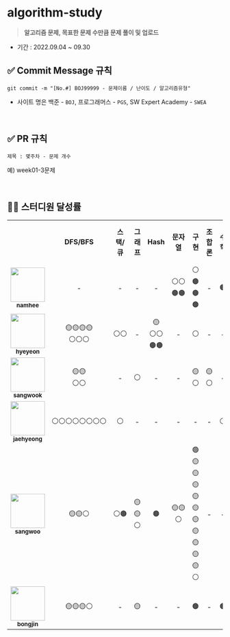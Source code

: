 # algorithm-study

> **알고리즘 문제, 목표한 문제 수만큼 문제 풀이 및 업로드**

- 기간 : 2022.09.04 ~ 09.30

## ✅ Commit Message 규칙

```
git commit -m "[No.#] BOJ99999 - 문제이름 / 난이도 / 알고리즘유형"
```

- 사이트 명은 백준 - `BOJ`, 프로그래머스 - `PGS`, SW Expert Academy - `SWEA`

<br/>

## ✅ PR 규칙

```
제목 : 몇주차 - 문제 개수
```

예) week01-3문제

<br/>

## 👨‍💻 스터디원 달성률

<table>
  <tr>
    <td></td>
    <td align="center"><b>DFS/BFS</b></td>
    <td align="center"><b>스택/큐</b></td>
    <td align="center"><b>그래프</b></td>
    <td align="center"><b>Hash</b></td>    
    <td align="center"><b>문자열</b></td>        
    <td align="center"><b>구현</b></td>
    <td align="center"><b>조합론</b></td>
    <td align="center"><b>수학</b></td>
    <td align="center"><b>완전탐색</b></td>    
    <td align="center"><b>DP</b></td>    
    <td align="center"><b>Greedy</b></td>        
    <td align="center"><b>정렬</b></td>        
    <td align="center"><b>Union-Find</b></td>
    <td align="center"><b>Heap</b></td>
    <td align="center"><b>백트래킹</b></td>    
    <td align="center"><b>시뮬</b></td>        
  </tr>
  <tr>
    <td align="center">
      <a href="https://github.com/nhee0410">
      <img src="https://avatars.githubusercontent.com/u/49919262?v=4?s=100" width="80px;" alt="">
      <br>
      <a href="https://github.com/nhee0410"><sub><b>namhee</b>
    </td>
    <td align="center">-</td>
    <td align="center">-</td>    
    <td align="center">-</td>        
    <td align="center">-</td>
    <td align="center">⚪⚪🟤🟤</td>    
    <td align="center">⚪🟤🟤🟤</td>    
    <td align="center">-</td>    
    <td align="center">🟤</td>
    <td align="center">⚪🟤</td>
    <td align="center">-</td>    
    <td align="center">⚪</td>   
    <td align="center">-</td>    
    <td align="center">-</td>        
    <td align="center">-</td>        
    <td align="center">-</td>            
    <td align="center">-</td>                
  </tr>
  <tr>
    <td align="center">
      <a href="https://github.com/henginthere">
      <img src="https://avatars.githubusercontent.com/henginthere" width="80px;" alt="">
      <br>
      <a href="https://github.com/henginthere"><sub><b>hyeyeon</b>
    </td>
    <td align="center">🟡🟡🟡🟡<br/>⚪⚪⚪</td>
    <td align="center">⚪⚪</td> 
    <td align="center">-</td>        
    <td align="center">🟡⚪⚪🟤🟤</td>    
    <td align="center">-</td>    
    <td align="center">⚪</td>
    <td align="center">-</td>    
    <td align="center">-</td>     
    <td align="center">🟤⚪⚪</td>
    <td align="center">-</td>    
    <td align="center">⚪</td>   
    <td align="center">⚪⚪🟤</td>    
    <td align="center">-</td>    
    <td align="center">-</td>        
    <td align="center">-</td>        
    <td align="center">-</td>                
  </tr>
  <tr>
    <td align="center">
      <a href="https://github.com/jdsaeyqo">
      <img src="https://avatars.githubusercontent.com/jdsaeyqo" width="80px;" alt="">
      <br>
      <a href="https://github.com/jdsaeyqo"><sub><b>sangwook</b>
    </td>
    <td align="center">🟡🟡<br/>⚪⚪</td>
    <td align="center">-</td>    
    <td align="center">⚪</td>        
    <td align="center">-</td>    
    <td align="center">-</td>    
    <td align="center">🟡⚪</td>
    <td align="center">🟡⚪</td>    
    <td align="center">-</td>
    <td align="center">⚪</td>
    <td align="center">-</td>    
    <td align="center">-</td>        
    <td align="center">-</td>    
    <td align="center">🟡🟡🟡🟡</td>        
    <td align="center">⚪</td>        
    <td align="center">⚪</td>        
    <td align="center">🟡🟡⚪⚪⚪⚪⚪🟤</td>                
  </tr>  
  <tr>
    <td align="center">
      <a href="https://github.com/forlivd">
      <img src="https://avatars.githubusercontent.com/forlivd" width="80px;" alt="">
      <br>
      <a href="https://github.com/forlivd"><sub><b>jaehyeong</b>
    </td>
    <td align="center">⚪⚪⚪⚪⚪⚪⚪⚪</td>
    <td align="center">⚪</td>    
    <td align="center">-</td>        
    <td align="center">-</td>   
    <td align="center">-</td>    
    <td align="center">-</td>    
    <td align="center">-</td>
    <td align="center">⚪</td> 
    <td align="center">-</td>
    <td align="center">-</td>
    <td align="center">-</td>    
    <td align="center">⚪⚪⚪⚪</td>    
    <td align="center">-</td>        
    <td align="center">-</td>        
    <td align="center">-</td>          
    <td align="center">-</td>                
  </tr>
  <tr>
    <td align="center">
      <a href="https://github.com/SangWoo-Han97">
      <img src="https://avatars.githubusercontent.com/SangWoo-Han97" width="80px;" alt="">
      <br>
      <a href="https://github.com/SangWoo-Han97"><sub><b>sangwoo</b>
    </td>
    <td align="center">🟡🟡⚪</td>
    <td align="center">⚪🟤</td>    
    <td align="center">🟡🟡⚪</td>        
    <td align="center">🟤</td>    
    <td align="center">🟡🟡⚪</td>    
    <td align="center">🟢🟡🟡🟡🟡🟡🟡🟡🟡🟡🟡⚪</td>
    <td align="center">-</td>
    <td align="center">-</td>
    <td align="center">⚪⚪⚪🟤🟤🟤</td>
    <td align="center">🟡</td>    
    <td align="center">⚪</td>        
    <td align="center">🟤</td>    
    <td align="center">-</td>        
    <td align="center">⚪</td>        
    <td align="center">-</td>         
    <td align="center">-</td>                
</tr>    
  <tr>
    <td align="center">
      <a href="https://github.com/JeongBJ">
      <img src="https://avatars.githubusercontent.com/JeongBJ" width="80px;" alt="">
      <br>
      <a href="https://github.com/JeongBJ"><sub><b>bongjin</b>
    </td>
    <td align="center">🟡🟡🟡⚪</td>
    <td align="center">-</td>    
    <td align="center">🟡</td>        
    <td align="center">-</td>    
    <td align="center">-</td>
    <td align="center">🟤</td>
    <td align="center">-</td>    
    <td align="center">🟤</td>
    <td align="center">-</td>
    <td align="center">⚪⚪</td>    
    <td align="center">-</td>  
    <td align="center">⚪</td>    
    <td align="center">-</td>        
    <td align="center">-</td>        
    <td align="center">-</td>    
    <td align="center">-</td>                
  </tr>      
  
</table>
